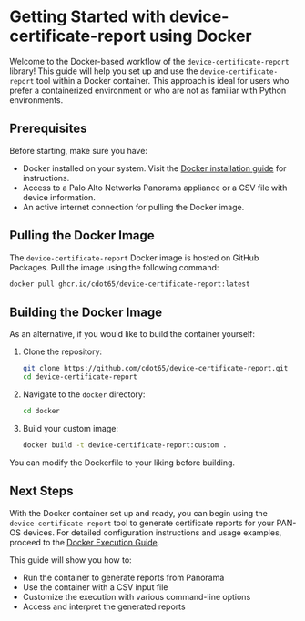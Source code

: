 # Getting Started with device-certificate-report using Docker

Welcome to the Docker-based workflow of the `device-certificate-report` library! This guide will help you set up and use the `device-certificate-report` tool within a Docker container. This approach is ideal for users who prefer a containerized environment or who are not as familiar with Python environments.

## Prerequisites

Before starting, make sure you have:

- Docker installed on your system. Visit the [Docker installation guide](https://docs.docker.com/get-docker/) for instructions.
- Access to a Palo Alto Networks Panorama appliance or a CSV file with device information.
- An active internet connection for pulling the Docker image.

## Pulling the Docker Image

The `device-certificate-report` Docker image is hosted on GitHub Packages. Pull the image using the following command:

```bash
docker pull ghcr.io/cdot65/device-certificate-report:latest
```

## Building the Docker Image

As an alternative, if you would like to build the container yourself:

1. Clone the repository:
   ```bash
   git clone https://github.com/cdot65/device-certificate-report.git
   cd device-certificate-report
   ```

2. Navigate to the `docker` directory:
   ```bash
   cd docker
   ```

3. Build your custom image:
   ```bash
   docker build -t device-certificate-report:custom .
   ```

You can modify the Dockerfile to your liking before building.

## Next Steps

With the Docker container set up and ready, you can begin using the `device-certificate-report` tool to generate certificate reports for your PAN-OS devices. For detailed configuration instructions and usage examples, proceed to the [Docker Execution Guide](execution.md).

This guide will show you how to:

- Run the container to generate reports from Panorama
- Use the container with a CSV input file
- Customize the execution with various command-line options
- Access and interpret the generated reports